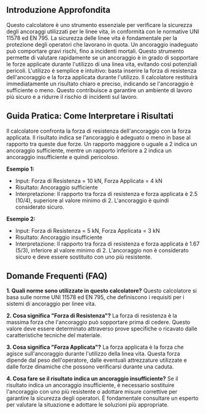## Introduzione Approfondita
Questo calcolatore è uno strumento essenziale per verificare la sicurezza degli ancoraggi utilizzati per le linee vita, in conformità con le normative UNI 11578 ed EN 795.  La sicurezza delle linee vita è fondamentale per la protezione degli operatori che lavorano in quota.  Un ancoraggio inadeguato può comportare gravi rischi, fino a incidenti mortali. Questo strumento permette di valutare rapidamente se un ancoraggio è in grado di sopportare le forze applicate durante l'utilizzo di una linea vita, evitando così potenziali pericoli.  L'utilizzo è semplice e intuitivo: basta inserire la forza di resistenza dell'ancoraggio e la forza applicata durante l'utilizzo. Il calcolatore restituirà immediatamente un risultato chiaro e preciso, indicando se l'ancoraggio è sufficiente o meno.  Questo contribuisce a garantire un ambiente di lavoro più sicuro e a ridurre il rischio di incidenti sul lavoro.

## Guida Pratica: Come Interpretare i Risultati
Il calcolatore confronta la forza di resistenza dell'ancoraggio con la forza applicata. Il risultato indica se l'ancoraggio è adeguato o meno in base al rapporto tra queste due forze.  Un rapporto maggiore o uguale a 2 indica un ancoraggio sufficiente, mentre un rapporto inferiore a 2 indica un ancoraggio insufficiente e quindi pericoloso.

**Esempio 1:**
- Input: Forza di Resistenza = 10 kN, Forza Applicata = 4 kN
- Risultato: Ancoraggio sufficiente
- Interpretazione: Il rapporto tra forza di resistenza e forza applicata è 2.5 (10/4), superiore al valore minimo di 2.  L'ancoraggio è quindi considerato sicuro.

**Esempio 2:**
- Input: Forza di Resistenza = 5 kN, Forza Applicata = 3 kN
- Risultato: Ancoraggio insufficiente
- Interpretazione: Il rapporto tra forza di resistenza e forza applicata è 1.67 (5/3), inferiore al valore minimo di 2.  L'ancoraggio non è considerato sicuro e deve essere sostituito con uno più resistente.

## Domande Frequenti (FAQ)

**1. Quali norme sono utilizzate in questo calcolatore?**
Questo calcolatore si basa sulle norme UNI 11578 ed EN 795, che definiscono i requisiti per i sistemi di ancoraggio per linee vita.

**2. Cosa significa "Forza di Resistenza"?**
La forza di resistenza è la massima forza che l'ancoraggio può sopportare prima di cedere. Questo valore deve essere determinato attraverso prove specifiche o ricavato dalle caratteristiche tecniche del materiale.

**3. Cosa significa "Forza Applicata"?**
La forza applicata è la forza che agisce sull'ancoraggio durante l'utilizzo della linea vita.  Questa forza dipende dal peso dell'operatore, dalle eventuali attrezzature utilizzate e dalle forze dinamiche che possono verificarsi durante una caduta.

**4. Cosa fare se il risultato indica un ancoraggio insufficiente?**
Se il risultato indica un ancoraggio insufficiente, è necessario sostituire l'ancoraggio con uno più resistente o adottare misure correttive per garantire la sicurezza degli operatori.  È fondamentale consultare un esperto per valutare la situazione e adottare le soluzioni più appropriate.